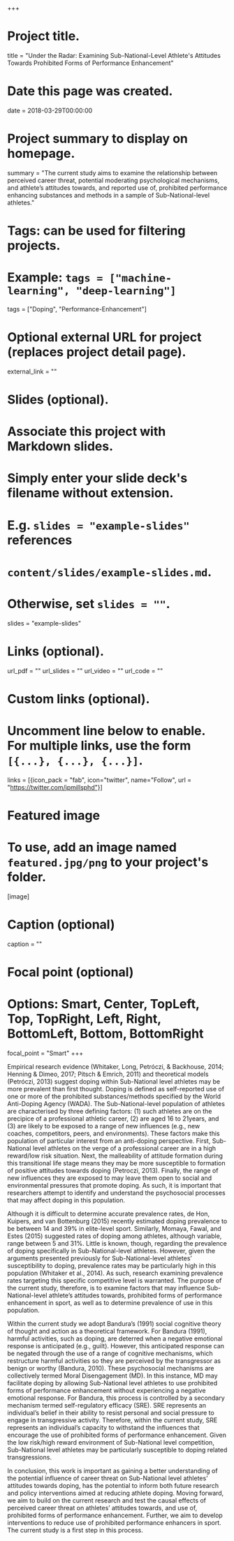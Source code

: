 +++
# Project title.
title = "Under the Radar: Examining Sub-National-Level Athlete's Attitudes Towards Prohibited Forms of Performance Enhancement"

# Date this page was created.
date = 2018-03-29T00:00:00

# Project summary to display on homepage.
summary = "The current study aims to examine the relationship between perceived career threat, potential moderating psychological mechanisms, and athlete’s attitudes towards, and reported use of, prohibited performance enhancing substances and methods in a sample of Sub-National-level athletes."

# Tags: can be used for filtering projects.
# Example: `tags = ["machine-learning", "deep-learning"]`
tags = ["Doping", "Performance-Enhancement"]

# Optional external URL for project (replaces project detail page).
external_link = ""

# Slides (optional).
#   Associate this project with Markdown slides.
#   Simply enter your slide deck's filename without extension.
#   E.g. `slides = "example-slides"` references 
#   `content/slides/example-slides.md`.
#   Otherwise, set `slides = ""`.
slides = "example-slides"

# Links (optional).
url_pdf = ""
url_slides = ""
url_video = ""
url_code = ""

# Custom links (optional).
#   Uncomment line below to enable. For multiple links, use the form `[{...}, {...}, {...}]`.
links = [{icon_pack = "fab", icon="twitter", name="Follow", url = "https://twitter.com/jpmillsphd"}]

# Featured image
# To use, add an image named `featured.jpg/png` to your project's folder. 
[image]
  # Caption (optional)
  caption = ""
  
  # Focal point (optional)
  # Options: Smart, Center, TopLeft, Top, TopRight, Left, Right, BottomLeft, Bottom, BottomRight
  focal_point = "Smart"
+++

Empirical research evidence (Whitaker, Long, Petróczi, & Backhouse, 2014; Henning& Dimeo, 2017; Pitsch & Emrich, 2011) and theoretical models (Petróczi, 2013)suggest doping within Sub-National level athletes may be more prevalent than firstthought. Doping is defined as self-reported use of one or more of the prohibitedsubstances/methods specified by the World Anti-Doping Agency (WADA). TheSub-National-level population of athletes are characterised by three defining factors:(1) such athletes are on the precipice of a professional athletic career, (2) are aged 16to 21years, and (3) are likely to be exposed to a range of new influences (e.g., newcoaches, competitors, peers, and environments). These factors make this populationof particular interest from an anti-doping perspective. First, Sub-National level athleteson the verge of a professional career are in a high reward/low risk situation. Next, themalleability of attitude formation during this transitional life stage means they may bemore susceptible to formation of positive attitudes towards doping (Petroczi, 2013).Finally, the range of new influences they are exposed to may leave them open tosocial and environmental pressures that promote doping. As such, it is important thatresearchers attempt to identify and understand the psychosocial processes that mayaffect doping in this population.
Although it is difficult to determine accurate prevalence rates, de Hon, Kuipers, andvan Bottenburg (2015) recently estimated doping prevalence to be between 14 and39% in elite-level sport. Similarly, Momaya, Fawal, and Estes (2015) suggested ratesof doping among athletes, although variable, range between 5 and 31%. Little isknown, though, regarding the prevalence of doping specifically in Sub-National-levelathletes. However, given the arguments presented previously for Sub-National-levelathletes’ susceptibility to doping, prevalence rates may be particularly high in thispopulation (Whitaker et al., 2014). As such, research examining prevalence ratestargeting this specific competitive level is warranted. The purpose of the current study, therefore, is to examine factors that may influence Sub-National-level athlete’s attitudes towards, prohibited forms of performance enhancement in sport, as well as to determine prevalence of use in this population.
Within the current study we adopt Bandura’s (1991) social cognitive theory of thoughtand action as a theoretical framework. For Bandura (1991), harmful activities, such asdoping, are deterred when a negative emotional response is anticipated (e.g., guilt).However, this anticipated response can be negated through the use of a range ofcognitive mechanisms, which restructure harmful activities so they are perceived bythe transgressor as benign or worthy (Bandura, 2010). These psychosocialmechanisms are collectively termed Moral Disengagement (MD). In this instance, MDmay facilitate doping by allowing Sub-National level athletes to use prohibited forms ofperformance enhancement without experiencing a negative emotional response. ForBandura, this process is controlled by a secondary mechanism termed self-regulatoryefficacy (SRE). SRE represents an individual’s belief in their ability to resist personaland social pressure to engage in transgressive activity. Therefore, within the currentstudy, SRE represents an individual’s capacity to withstand the influences thatencourage the use of prohibited forms of performance enhancement. Given the lowrisk/high reward environment of Sub-National level competition, Sub-National levelathletes may be particularly susceptible to doping related transgressions.
In conclusion, this work is important as gaining a better understanding of the potentialinfluence of career threat on Sub-National level athletes’ attitudes towards doping, hasthe potential to inform both future research and policy interventions aimed at reducingathlete doping. Moving forward, we aim to build on the current research and test thecausal effects of perceived career threat on athletes’ attitudes towards, and use of,prohibited forms of performance enhancement. Further, we aim to developinterventions to reduce use of prohibited performance enhancers in sport. The currentstudy is a first step in this process.

